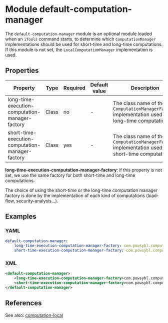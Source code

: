 # Module default-computation-manager

The `default-computation-manager` module is an optional module loaded when an `iTools` command starts, to determine which
`ComputationManager` implementations should be used for short-time and long-time computations. If this module is not set,
the `LocalComputationManager` implementation is used.

## Properties

| Property | Type | Required | Default value | Description |
| -------- | ---- | -------- | ------------- | ----------- |
| long-time-execution-computation-manager-factory | Class | no | - | The class name of the `ComputationManagerFactory` implementation used for long-time computations. |
| short-time-execution-computation-manager-factory | Class | yes | - | The class name of the `ComputationManagerFactory` implementation used for short-time computations. |

**long-time-execution-computation-manager-factory**: if this property is not set, we use the same factory for both
short-time and long-time computations.

The choice of using the short-time or the long-time computation manager factory is done by the implementation of each
kind of computations (load-flow, security-analysis...).

## Examples

### YAML
```yaml
default-computation-manager:
    long-time-execution-computation-manager-factory: com.powsybl.computation.local.LocalComputationManagerFactory
    short-time-execution-computation-manager-factory: com.powsybl.computation.local.LocalComputationManagerFactory
```

### XML
```xml
<default-computation-manager>
    <long-time-execution-computation-manager-factory>com.powsybl.computation.local.LocalComputationManagerFactory</long-time-execution-computation-manager-factory>
    <short-time-execution-computation-manager-factory>com.powsybl.computation.local.LocalComputationManagerFactory</short-time-execution-computation-manager-factory>
</default-computation-manager>
```

## References
See also:
[computation-local](computation-local.md)
